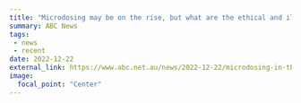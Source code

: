 ```yaml
---
title: "Microdosing may be on the rise, but what are the ethical and illegal dilemmas of doing it for work?"
summary: ABC News
tags:
 - news
 - recent
date: 2022-12-22
external_link: https://www.abc.net.au/news/2022-12-22/microdosing-in-the-workplace-this-working-life/101760506
image:
  focal_point: "Center"
---
```

